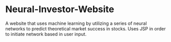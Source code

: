# Neural-Investor-Website
A website that uses machine learning by utilizing a series of neural networks to predict theoretical market success in stocks.
Uses JSP in order to initiate network based in user input.
